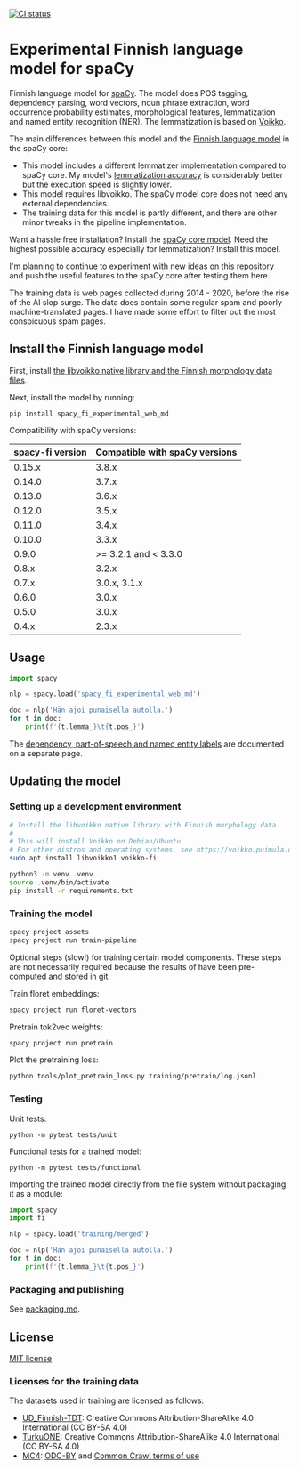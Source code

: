 [![CI status](https://circleci.com/gh/aajanki/spacy-fi/tree/master.svg?style=shield)](https://circleci.com/gh/aajanki/spacy-fi/tree/master)

# Experimental Finnish language model for spaCy

Finnish language model for [spaCy](https://spacy.io/). The model does POS tagging, dependency parsing, word vectors, noun phrase extraction, word occurrence probability estimates, morphological features, lemmatization and named entity recognition (NER). The lemmatization is based on [Voikko](https://voikko.puimula.org/).

The main differences between this model and the [Finnish language model](https://spacy.io/models/fi) in the spaCy core:
* This model includes a different lemmatizer implementation compared to spaCy core. My model's [lemmatization accuracy](https://github.com/aajanki/finnish-pos-accuracy#results) is considerably better but the execution speed is slightly lower.
* This model requires libvoikko. The spaCy model core does not need any external dependencies.
* The training data for this model is partly different, and there are other minor tweaks in the pipeline implementation.

Want a hassle free installation? Install the [spaCy core model](https://spacy.io/models/fi).
Need the highest possible accuracy especially for lemmatization? Install this model.

I'm planning to continue to experiment with new ideas on this repository and push the useful features to the spaCy core after testing them here.

The training data is web pages collected during 2014 - 2020, before the rise of the AI slop surge. The data does contain some regular spam and poorly machine-translated pages. I have made some effort to filter out the most conspicuous spam pages.

## Install the Finnish language model

First, install [the libvoikko native library and the Finnish morphology data files](https://voikko.puimula.org/python.html).

Next, install the model by running:
```
pip install spacy_fi_experimental_web_md
```

Compatibility with spaCy versions:

| spacy-fi version | Compatible with spaCy versions |
|------------------|--------------------------------|
| 0.15.x           | 3.8.x                          |
| 0.14.0           | 3.7.x                          |
| 0.13.0           | 3.6.x                          |
| 0.12.0           | 3.5.x                          |
| 0.11.0           | 3.4.x                          |
| 0.10.0           | 3.3.x                          |
| 0.9.0            | >= 3.2.1 and < 3.3.0           |
| 0.8.x            | 3.2.x                          |
| 0.7.x            | 3.0.x, 3.1.x                   |
| 0.6.0            | 3.0.x                          |
| 0.5.0            | 3.0.x                          |
| 0.4.x            | 2.3.x                          |

## Usage

```python
import spacy

nlp = spacy.load('spacy_fi_experimental_web_md')

doc = nlp('Hän ajoi punaisella autolla.')
for t in doc:
    print(f'{t.lemma_}\t{t.pos_}')
```

The [dependency, part-of-speech and named entity labels](docs/tags.md) are documented on a separate page.

## Updating the model

### Setting up a development environment

```sh
# Install the libvoikko native library with Finnish morphology data.
#
# This will install Voikko on Debian/Ubuntu.
# For other distros and operating systems, see https://voikko.puimula.org/python.html
sudo apt install libvoikko1 voikko-fi

python3 -m venv .venv
source .venv/bin/activate
pip install -r requirements.txt
```

### Training the model

```sh
spacy project assets
spacy project run train-pipeline
```

Optional steps (slow!) for training certain model components. These
steps are not necessarily required because the results of have been
pre-computed and stored in git.

Train floret embeddings:
```sh
spacy project run floret-vectors
```

Pretrain tok2vec weights:
```sh
spacy project run pretrain
```

Plot the pretraining loss:
```sh
python tools/plot_pretrain_loss.py training/pretrain/log.jsonl
```

### Testing

Unit tests:
```
python -m pytest tests/unit
```

Functional tests for a trained model:
```
python -m pytest tests/functional
```

Importing the trained model directly from the file system without
packaging it as a module:

```python
import spacy
import fi

nlp = spacy.load('training/merged')

doc = nlp('Hän ajoi punaisella autolla.')
for t in doc:
    print(f'{t.lemma_}\t{t.pos_}')
```

### Packaging and publishing

See [packaging.md](docs/packaging.md).

## License

[MIT license](LICENSE)

### Licenses for the training data

The datasets used in training are licensed as follows:
* [UD_Finnish-TDT](https://github.com/UniversalDependencies/UD_Finnish-TDT): Creative Commons Attribution-ShareAlike 4.0 International (CC BY-SA 4.0)
* [TurkuONE](https://github.com/TurkuNLP/turku-one): Creative Commons Attribution-ShareAlike 4.0 International (CC BY-SA 4.0)
* [MC4](https://huggingface.co/datasets/allenai/c4): [ODC-BY](https://opendatacommons.org/licenses/by/1-0/) and [Common Crawl terms of use](https://commoncrawl.org/terms-of-use/)
